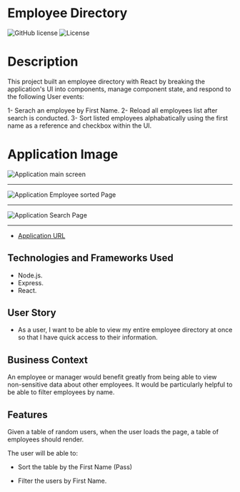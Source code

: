 
# Employee Directory

![GitHub license](https://img.shields.io/badge/Made%20by-%40Eng.JordanNaei-orange)
![License](https://img.shields.io/badge/License-ISC-blue.svg "License Badge")

# Description

This project built an employee directory with React by breaking the application's UI into components, manage component state, and respond to the following User events:

1- Serach an employee by First Name.
2- Reload all employees list after search is conducted.
3- Sort listed employees alphabatically using the first name as a reference and checkbox within the UI.


# Application Image

![Application main screen]()

<hr>

![Application Employee sorted Page]()

<hr>

![Application Search Page]()

<hr>

- [Application URL](https://damp-sierra-91286.herokuapp.com/)

## Technologies and Frameworks Used

- Node.js.
- Express.
- React.


## User Story

* As a user, I want to be able to view my entire employee directory at once so that I have quick access to their information.

## Business Context

An employee or manager would benefit greatly from being able to view non-sensitive data about other employees. It would be particularly helpful to be able to filter employees by name.

## Features

Given a table of random users, when the user loads the page, a table of employees should render. 

The user will be able to:

  * Sort the table by the First Name (Pass)

  * Filter the users by First Name. 


